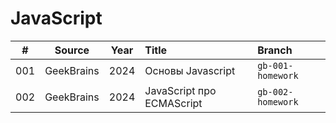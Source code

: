 # JavaScript


| \# | Source | Year | Title | Branch |
| :---: | :---: | :---: | :--- | :--- |
| 001 | GeekBrains | 2024 | Основы Javascript | `gb-001-homework`
| 002 | GeekBrains | 2024 | JavaScript про ECMAScript | `gb-002-homework`
